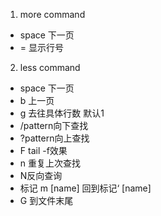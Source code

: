 1. more command
- space 下一页
- = 显示行号

2. less command
- space 下一页
- b 上一页
- g 去往具体行数 默认1
- /pattern向下查找
- ?pattern向上查找
- F tail -f效果
- n 重复上次查找
- N反向查询
- 标记 m [name] 回到标记‘ [name]
- G 到文件末尾
